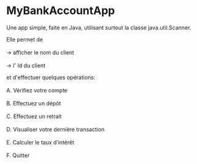 # MyBankAccountApp
Une app simple, faite en Java, utilisant surtout la classe java.util.Scanner.

Elle permet de  <br>  
-> afficher le nom du client<br>  
-> l' Id du client

et d'effectuer quelques opérations:<br>   
A. Vérifiez votre compte<br>  
B. Effectuez un dépôt<br>  
C. Effectuez un retrait<br>  
D. Visualiser votre dernière transaction<br>  
E. Calculer le taux d’intérêt<br>  
F. Quitter 
